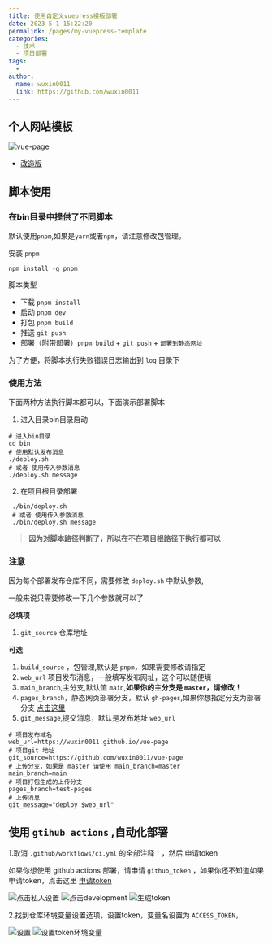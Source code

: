 ```yaml
---
title: 使用自定义vuepress模板部署
date: 2023-5-1 15:22:20
permalink: /pages/my-vuepress-template
categories: 
  - 技术
  - 项目部署
tags: 
  - 
author: 
  name: wuxin0011
  link: https://github.com/wuxin0011
---
```



## 个人网站模板

![vue-page](https://cdn.jsdelivr.net/gh/wuxin0011/blog-resource@main/vue-page/vue-page-index.png)

- [改造版](https://wuxin0011.github.io/vue-page)





## 脚本使用



### 在bin目录中提供了不同脚本

默认使用`pnpm`,如果是`yarn`或者`npm`，请注意修改包管理。

安装 `pnpm`

```shell
npm install -g pnpm
```

脚本类型

 - 下载 `pnpm install`
 - 启动 `pnpm dev`
 - 打包 `pnpm build`
 - 推送 `git push`
 - 部署（附带部署）`pnpm build` + `git push` + `部署到静态网址`

 
为了方便，将脚本执行失败错误日志输出到 `log` 目录下

 ### 使用方法

 下面两种方法执行脚本都可以，下面演示部署脚本
 
 1. 进入目录bin目录启动 

 ```shell
 # 进入bin目录
 cd bin
 # 使用默认发布消息
 ./deploy.sh 
 # 或者 使用传入参数消息
./deploy.sh message
 ```


 2. 在项目根目录部署
```shell
 ./bin/deploy.sh 
 # 或者 使用传入参数消息
 ./bin/deploy.sh message
 ```

>  **因为对脚本路径判断了，所以在不在项目根路径下执行都可以**

### 注意

因为每个部署发布仓库不同，需要修改 `deploy.sh` 中默认参数,

一般来说只需要修改一下几个参数就可以了

**必填项**

1. `git_source` 仓库地址


**可选**
1. `build_source` ，包管理,默认是 `pnpm`，如果需要修改请指定
2. `web_url` 项目发布消息，一般填写发布网址，这个可以随便填
3. `main_branch`,主分支,默认值 `main`,**如果你的主分支是 `master`，请修改！**
4. `pages_branch`，静态网页部署分支，默认 `gh-pages`,如果你想指定分支为部署分支 [点击这里](https://docs.github.com/zh/pages/getting-started-with-github-pages/configuring-a-publishing-source-for-your-github-pages-site)
5. `git_message`,提交消息，默认是发布地址 `web_url`

```shell
# 项目发布域名
web_url=https://wuxin0011.github.io/vue-page
# 项目git 地址
git_source=https://github.com/wuxin0011/vue-page
# 上传分支，如果是 master 请使用 main_branch=master
main_branch=main
# 项目打包生成的上传分支
pages_branch=test-pages
# 上传消息
git_message="deploy $web_url"
```






 ## 使用 `gtihub actions` ,自动化部署


1.取消 `.github/workflows/ci.yml` 的全部注释！，然后 申请token

 如果你想使用 github actions 部署，请申请 `github_token` ，如果你还不知道如果申请token，点击这里 [申请token](https://github.com/settings/personal-access-tokens)

![点击私人设置](https://cdn.jsdelivr.net/gh/wuxin0011/blog-resource@main/vue-page/github-token-setting.png)
![点击development](https://cdn.jsdelivr.net/gh/wuxin0011/blog-resource@main/vue-page/vue-token-setting-2.png)
![生成token](https://cdn.jsdelivr.net/gh/wuxin0011/blog-resource@main/vue-page/gtihub-token-setting-3.png)

2.找到仓库环境变量设置选项，设置token，变量名设置为 `ACCESS_TOKEN`，

 ![设置](https://cdn.jsdelivr.net/gh/wuxin0011/blog-resource@main/vue-page/vue-page-setting.png)
 ![设置token环境变量](https://cdn.jsdelivr.net/gh/wuxin0011/blog-resource@main/vue-page/vue-page-variable.png)



 
